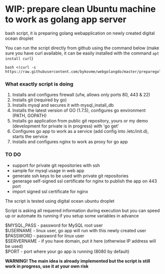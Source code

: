 # WIP: prepare clean Ubuntu machine to work as golang app server
bash script, it is preparing golang webapplication on newly created digital ocean droplet

You can run the script directly from github using the command below (make sure you have curl available, it can be easily installed with the command `apt install curl`)

```
bash <(curl -s https://raw.githubusercontent.com/bykovme/webgolangdo/master/preparegolangapp.sh)
```

### What exactly script is doing
1. Installs and configures firewall (ufw, allows only ports 80, 443 & 22)
2. Installs git (required by go)
3. Installs mysql and secures it with mysql_install_db
4. Installs the latest version of GO (1.7.5), configures go environment (PATH, GOPATH)
5. Installs go application from public git repository, yours or my demo (development for private is in progress) with 'go get'
6. Configures go app to work as a service (add config into /etc/init.d), starts the service
7. Installs and configures nginx to work as proxy for go app

### TO DO
- support for private git repositories with ssh
- sample for mysql usage in web app
- generate ssh keys to be used with private git repositories
- generage self-signed ssl certificate for nginx to publish the app on 443 port
- import signed ssl certificate for nginx

The script is tested using digital ocean ubuntu droplet

Script is asking all requered information during execution but you can speed up or automate its running if you setup some variables in advance

$MYSQL_PASS - password for MySQL root user  
$USERNAME - linux user, go app will run with this newly created user  
$PASSWORD - password for linux user  
$SERVERNAME - if you have domain, put it here (otherwise IP address will be used)  
$PORT - port where your go app is running (8080 by default)  

**WARNING! The main idea is already implemented but the script is still work in progress, use it at your own risk**



